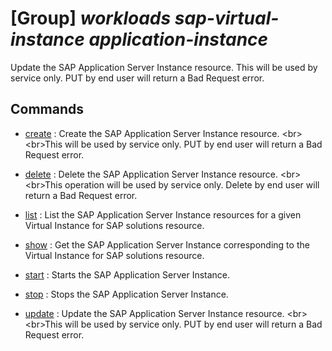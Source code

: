 # [Group] _workloads sap-virtual-instance application-instance_

Update the SAP Application Server Instance resource. This will be used by service only. PUT by end user will return a Bad Request error.

## Commands

- [create](/Commands/workloads/sap-virtual-instance/application-instance/_create.md)
: Create the SAP Application Server Instance resource. &lt;br&gt;&lt;br&gt;This will be used by service only. PUT by end user will return a Bad Request error.

- [delete](/Commands/workloads/sap-virtual-instance/application-instance/_delete.md)
: Delete the SAP Application Server Instance resource. &lt;br&gt;&lt;br&gt;This operation will be used by service only. Delete by end user will return a Bad Request error.

- [list](/Commands/workloads/sap-virtual-instance/application-instance/_list.md)
: List the SAP Application Server Instance resources for a given Virtual Instance for SAP solutions resource.

- [show](/Commands/workloads/sap-virtual-instance/application-instance/_show.md)
: Get the SAP Application Server Instance corresponding to the Virtual Instance for SAP solutions resource.

- [start](/Commands/workloads/sap-virtual-instance/application-instance/_start.md)
: Starts the SAP Application Server Instance.

- [stop](/Commands/workloads/sap-virtual-instance/application-instance/_stop.md)
: Stops the SAP Application Server Instance.

- [update](/Commands/workloads/sap-virtual-instance/application-instance/_update.md)
: Update the SAP Application Server Instance resource. &lt;br&gt;&lt;br&gt;This will be used by service only. PUT by end user will return a Bad Request error.
